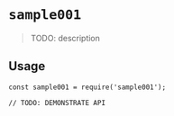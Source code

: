 # `sample001`

> TODO: description

## Usage

```
const sample001 = require('sample001');

// TODO: DEMONSTRATE API
```
